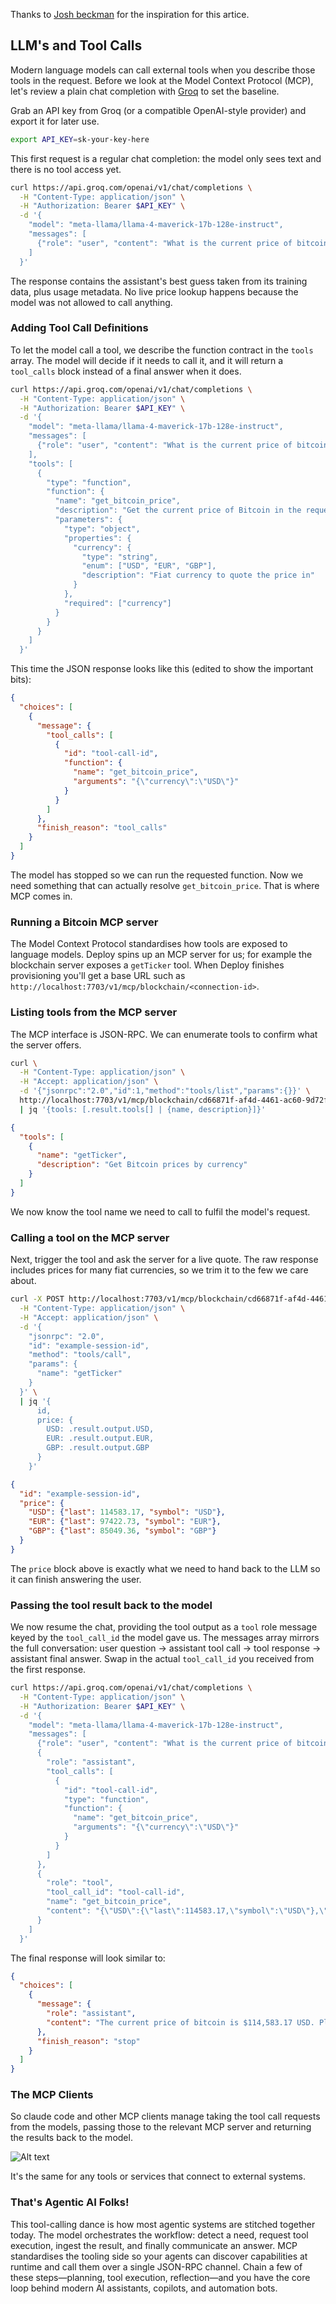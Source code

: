 Thanks to [Josh beckman](https://www.joshbeckman.org/blog/practicing/dont-forget-remote-mcp-servers-are-just-curl-calls) for the inspiration for this artice.

## LLM's and Tool Calls

Modern language models can call external tools when you describe those tools in the request. Before we look at the Model Context Protocol (MCP), let's review a plain chat completion with [Groq](https://groq.com/) to set the baseline.

Grab an API key from Groq (or a compatible OpenAI-style provider) and export it for later use.

```sh
export API_KEY=sk-your-key-here
```

This first request is a regular chat completion: the model only sees text and there is no tool access yet.

```sh
curl https://api.groq.com/openai/v1/chat/completions \
  -H "Content-Type: application/json" \
  -H "Authorization: Bearer $API_KEY" \
  -d '{
    "model": "meta-llama/llama-4-maverick-17b-128e-instruct",
    "messages": [
      {"role": "user", "content": "What is the current price of bitcoin?"}
    ]
  }'
```

The response contains the assistant's best guess taken from its training data, plus usage metadata. No live price lookup happens because the model was not allowed to call anything.

### Adding Tool Call Definitions

To let the model call a tool, we describe the function contract in the `tools` array. The model will decide if it needs to call it, and it will return a `tool_calls` block instead of a final answer when it does.

```sh
curl https://api.groq.com/openai/v1/chat/completions \
  -H "Content-Type: application/json" \
  -H "Authorization: Bearer $API_KEY" \
  -d '{
    "model": "meta-llama/llama-4-maverick-17b-128e-instruct",
    "messages": [
      {"role": "user", "content": "What is the current price of bitcoin?"}
    ],
    "tools": [
      {
        "type": "function",
        "function": {
          "name": "get_bitcoin_price",
          "description": "Get the current price of Bitcoin in the requested fiat currency.",
          "parameters": {
            "type": "object",
            "properties": {
              "currency": {
                "type": "string",
                "enum": ["USD", "EUR", "GBP"],
                "description": "Fiat currency to quote the price in"
              }
            },
            "required": ["currency"]
          }
        }
      }
    ]
  }'
```

This time the JSON response looks like this (edited to show the important bits):

```json
{
  "choices": [
    {
      "message": {
        "tool_calls": [
          {
            "id": "tool-call-id",
            "function": {
              "name": "get_bitcoin_price",
              "arguments": "{\"currency\":\"USD\"}"
            }
          }
        ]
      },
      "finish_reason": "tool_calls"
    }
  ]
}
```

The model has stopped so we can run the requested function. Now we need something that can actually resolve `get_bitcoin_price`. That is where MCP comes in.

### Running a Bitcoin MCP server

The Model Context Protocol standardises how tools are exposed to language models. Deploy spins up an MCP server for us; for example the blockchain server exposes a `getTicker` tool. When Deploy finishes provisioning you'll get a base URL such as `http://localhost:7703/v1/mcp/blockchain/<connection-id>`.

### Listing tools from the MCP server

The MCP interface is JSON-RPC. We can enumerate tools to confirm what the server offers.

```sh
curl \
  -H "Content-Type: application/json" \
  -H "Accept: application/json" \
  -d '{"jsonrpc":"2.0","id":1,"method":"tools/list","params":{}}' \
  http://localhost:7703/v1/mcp/blockchain/cd66871f-af4d-4461-ac60-9d72f0aa2fd1 \
  | jq '{tools: [.result.tools[] | {name, description}]}'
```

```json
{
  "tools": [
    {
      "name": "getTicker",
      "description": "Get Bitcoin prices by currency"
    }
  ]
}
```

We now know the tool name we need to call to fulfil the model's request.

### Calling a tool on the MCP server

Next, trigger the tool and ask the server for a live quote. The raw response includes prices for many fiat currencies, so we trim it to the few we care about.

```sh
curl -X POST http://localhost:7703/v1/mcp/blockchain/cd66871f-af4d-4461-ac60-9d72f0aa2fd1 \
  -H "Content-Type: application/json" \
  -H "Accept: application/json" \
  -d '{
    "jsonrpc": "2.0",
    "id": "example-session-id",
    "method": "tools/call",
    "params": {
      "name": "getTicker"
    }
  }' \
  | jq '{
      id,
      price: {
        USD: .result.output.USD,
        EUR: .result.output.EUR,
        GBP: .result.output.GBP
      }
    }'
```

```json
{
  "id": "example-session-id",
  "price": {
    "USD": {"last": 114583.17, "symbol": "USD"},
    "EUR": {"last": 97422.73, "symbol": "EUR"},
    "GBP": {"last": 85049.36, "symbol": "GBP"}
  }
}
```

The `price` block above is exactly what we need to hand back to the LLM so it can finish answering the user.

### Passing the tool result back to the model

We now resume the chat, providing the tool output as a `tool` role message keyed by the `tool_call_id` the model gave us. The messages array mirrors the full conversation: user question → assistant tool call → tool response → assistant final answer. Swap in the actual `tool_call_id` you received from the first response.

```sh
curl https://api.groq.com/openai/v1/chat/completions \
  -H "Content-Type: application/json" \
  -H "Authorization: Bearer $API_KEY" \
  -d '{
    "model": "meta-llama/llama-4-maverick-17b-128e-instruct",
    "messages": [
      {"role": "user", "content": "What is the current price of bitcoin?"},
      {
        "role": "assistant",
        "tool_calls": [
          {
            "id": "tool-call-id",
            "type": "function",
            "function": {
              "name": "get_bitcoin_price",
              "arguments": "{\"currency\":\"USD\"}"
            }
          }
        ]
      },
      {
        "role": "tool",
        "tool_call_id": "tool-call-id",
        "name": "get_bitcoin_price",
        "content": "{\"USD\":{\"last\":114583.17,\"symbol\":\"USD\"},\"EUR\":{\"last\":97422.73,\"symbol\":\"EUR\"},\"GBP\":{\"last\":85049.36,\"symbol\":\"GBP\"}}"
      }
    ]
  }'
```

The final response will look similar to:

```json
{
  "choices": [
    {
      "message": {
        "role": "assistant",
        "content": "The current price of bitcoin is $114,583.17 USD. Please note that cryptocurrency prices are highly volatile and can change rapidly. For the most up-to-date information, I recommend checking a reliable cryptocurrency exchange or price tracking website."
      },
      "finish_reason": "stop"
    }
  ]
}
```

### The MCP Clients

So claude code and other MCP clients manage taking the tool call requests from the models, passing those to the relevant MCP server and returning the results back to the model.


![Alt text](claude-cli.webp "MCP Servers")

It's the same for any tools or services that connect to external systems.

### That's Agentic AI Folks!

This tool-calling dance is how most agentic systems are stitched together today. The model orchestrates the workflow: detect a need, request tool execution, ingest the result, and finally communicate an answer. MCP standardises the tooling side so your agents can discover capabilities at runtime and call them over a single JSON-RPC channel. Chain a few of these steps—planning, tool execution, reflection—and you have the core loop behind modern AI assistants, copilots, and automation bots.
